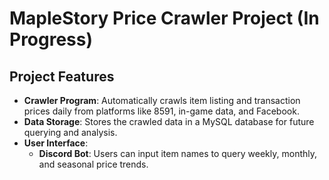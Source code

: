 # MapleStory Price Crawler Project (In Progress)

## Project Features

- **Crawler Program**: Automatically crawls item listing and transaction prices daily from platforms like 8591, in-game data, and Facebook.
- **Data Storage**: Stores the crawled data in a MySQL database for future querying and analysis.
- **User Interface**:
  - **Discord Bot**: Users can input item names to query weekly, monthly, and seasonal price trends.
  
